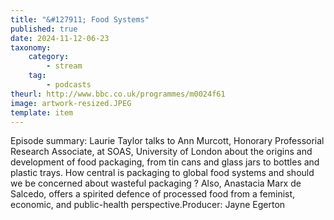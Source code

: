```yaml
---
title: "&#127911; Food Systems"
published: true
date: 2024-11-12-06-23
taxonomy:
    category:
        - stream
    tag:
        - podcasts
theurl: http://www.bbc.co.uk/programmes/m0024f61
image: artwork-resized.JPEG
template: item
---
```


Episode summary: Laurie Taylor talks to Ann Murcott, Honorary Professorial Research Associate, at SOAS, University of London about the origins and development of food packaging, from tin cans and glass jars to bottles and plastic trays. How central is packaging to global food systems and should we be concerned about wasteful packaging ? Also, Anastacia Marx de Salcedo, offers a spirited defence of processed food from a feminist, economic, and public-health perspective.Producer: Jayne Egerton
